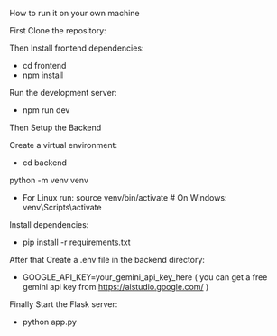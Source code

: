 How to run it on your own machine

First Clone the repository:

Then Install frontend dependencies:
  - cd frontend
  - npm install

Run the development server:
  - npm run dev

Then Setup the Backend

Create a virtual environment:
  - cd backend

python -m venv venv
  - For Linux run: source venv/bin/activate  # On Windows: venv\Scripts\activate

Install dependencies:
  - pip install -r requirements.txt

After that Create a .env file in the backend directory:
  - GOOGLE_API_KEY=your_gemini_api_key_here 
( you can get a free gemini api key from https://aistudio.google.com/  )

Finally Start the Flask server:
  - python app.py
